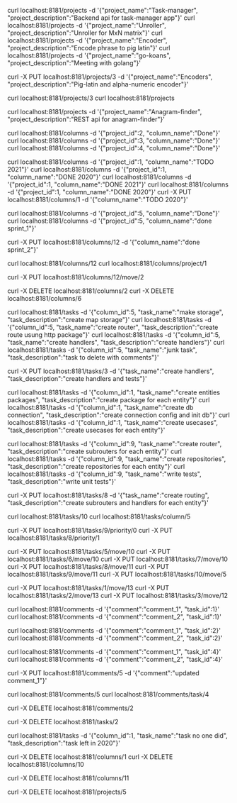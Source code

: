 curl localhost:8181/projects -d '{"project_name":"Task-manager", "project_description":"Backend api for task-manager app"}'
curl localhost:8181/projects -d '{"project_name":"Unroller", "project_description":"Unroller for MxN matrix"}'
curl localhost:8181/projects -d '{"project_name":"Encoder", "project_description":"Encode phrase to pig latin"}'
curl localhost:8181/projects -d '{"project_name":"go-koans", "project_description":"Meeting with golang"}'

curl -X PUT  localhost:8181/projects/3 -d '{"project_name":"Encoders", "project_description":"Pig-latin and alpha-numeric encoder"}'

curl localhost:8181/projects/3
curl localhost:8181/projects

curl localhost:8181/projects -d '{"project_name":"Anagram-finder", "project_description":"REST api for anagram-finder"}'

curl localhost:8181/columns -d '{"project_id":2, "column_name":"Done"}'
curl localhost:8181/columns -d '{"project_id":3, "column_name":"Done"}'
curl localhost:8181/columns -d '{"project_id":4, "column_name":"Done"}'

curl localhost:8181/columns -d '{"project_id":1, "column_name":"TODO 2021"}'
curl localhost:8181/columns -d '{"project_id":1, "column_name":"DONE 2020"}'
curl localhost:8181/columns -d '{"project_id":1, "column_name":"DONE 2021"}'
curl localhost:8181/columns -d '{"project_id":1, "column_name":"DONE 2020"}' <!-- ERROR -->
curl -X PUT  localhost:8181/columns/1 -d '{"column_name":"TODO 2020"}'

curl localhost:8181/columns -d '{"project_id":5, "column_name":"Done"}'
curl localhost:8181/columns -d '{"project_id":5, "column_name":"done sprint_1"}'

curl -X PUT  localhost:8181/columns/12 -d '{"column_name":"done sprint_2"}'

curl localhost:8181/columns/12
curl localhost:8181/columns/project/1

curl -X PUT  localhost:8181/columns/12/move/2

curl -X DELETE localhost:8181/columns/2
curl -X DELETE localhost:8181/columns/6 <!-- ERROR -->

curl localhost:8181/tasks -d '{"column_id":5, "task_name":"make storage", "task_description":"create map storage"}'
curl localhost:8181/tasks -d '{"column_id":5, "task_name":"create router", "task_description":"create route usung http package"}'
curl localhost:8181/tasks -d '{"column_id":5, "task_name":"create handlers", "task_description":"create handlers"}'
curl localhost:8181/tasks -d '{"column_id":5, "task_name":"junk task", "task_description":"task to delete with comments"}'

curl -X PUT  localhost:8181/tasks/3 -d '{"task_name":"create handlers", "task_description":"create handlers and tests"}'

curl localhost:8181/tasks -d '{"column_id":1, "task_name":"create entities packages", "task_description":"create package for each entity"}'
curl localhost:8181/tasks -d '{"column_id":1, "task_name":"create db connection", "task_description":"create connection config and init db"}'
curl localhost:8181/tasks -d '{"column_id":1, "task_name":"create usecases", "task_description":"create usecases for each entity"}'

curl localhost:8181/tasks -d '{"column_id":9, "task_name":"create router", "task_description":"create subrouters for each entity"}'
curl localhost:8181/tasks -d '{"column_id":9, "task_name":"create repositories", "task_description":"create repositories for each entity"}'
curl localhost:8181/tasks -d '{"column_id":9, "task_name":"write tests", "task_description":"write unit tests"}'

curl -X PUT  localhost:8181/tasks/8 -d '{"task_name":"create routing", "task_description":"create subrouters and handlers for each entity"}'

curl localhost:8181/tasks/10
curl localhost:8181/tasks/column/5

curl -X PUT  localhost:8181/tasks/9/priority/0
curl -X PUT  localhost:8181/tasks/8/priority/1

curl -X PUT  localhost:8181/tasks/5/move/10
curl -X PUT  localhost:8181/tasks/6/move/10
curl -X PUT  localhost:8181/tasks/7/move/10
curl -X PUT  localhost:8181/tasks/8/move/11
curl -X PUT  localhost:8181/tasks/9/move/11
curl -X PUT  localhost:8181/tasks/10/move/5 <!-- ERROR -->

curl -X PUT  localhost:8181/tasks/1/move/13
curl -X PUT  localhost:8181/tasks/2/move/13
curl -X PUT  localhost:8181/tasks/3/move/12

curl localhost:8181/comments -d '{"comment":"comment_1", "task_id":1}'
curl localhost:8181/comments -d '{"comment":"comment_2", "task_id":1}'

curl localhost:8181/comments -d '{"comment":"comment_1", "task_id":2}'
curl localhost:8181/comments -d '{"comment":"comment_2", "task_id":2}'

curl localhost:8181/comments -d '{"comment":"comment_1", "task_id":4}'
curl localhost:8181/comments -d '{"comment":"comment_2", "task_id":4}'

curl -X PUT  localhost:8181/comments/5 -d '{"comment":"updated comment_1"}'

curl localhost:8181/comments/5
curl localhost:8181/comments/task/4

curl -X DELETE localhost:8181/comments/2

curl -X DELETE localhost:8181/tasks/2

curl localhost:8181/tasks -d '{"column_id":1, "task_name":"task no one did", "task_description":"task left in 2020"}'

curl -X DELETE localhost:8181/columns/1
curl -X DELETE localhost:8181/columns/10

curl -X DELETE localhost:8181/columns/11

curl -X DELETE localhost:8181/projects/5